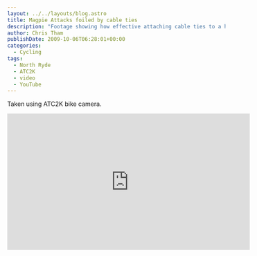 ```yaml
---
layout: ../../layouts/blog.astro
title: Magpie Attacks foiled by cable ties
description: "Footage showing how effective attaching cable ties to a helmet can be in preventing magpies from hitting the helmet. They still swoop but don't peck."
author: Chris Tham
publishDate: 2009-10-06T06:28:01+00:00
categories:
  - Cycling
tags:
  - North Ryde
  - ATC2K
  - video
  - YouTube
---
```

Taken using ATC2K bike camera.

<iframe width="560" height="315" src="https://www.youtube-nocookie.com/embed/2KHmcI1TuDs" title="YouTube video player" frameborder="0" allow="accelerometer; autoplay; clipboard-write; encrypted-media; gyroscope; picture-in-picture" allowfullscreen></iframe>

